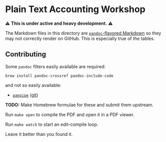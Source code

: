 # Plain Text Accounting Workshop

:warning: **This is under active and heavy development.** :warning:

The Markdown files in this directory are [`pandoc`-flavored
Markdown](https://pandoc.org) so they may not correctly render on GitHub. This
is especially true of the tables.

## Contributing

Some `pandoc` filters easily available are required:

```
brew install pandoc-crossref pandoc-include-code
```

and not so easily available:

* [`panpipe`](https://hackage.haskell.org/package/panpipe "warning: takes forever to compile all dependencies and install") ([git](http://chriswarbo.net/git/panpipe/git/index.html))

**TODO:** Make Homebrew formulae for these and submit them upstream.

Run `make open` to compile the PDF and open it in a PDF viewer.

Run `make watch` to start an edit-compile loop.

Leave it better than you found it.

